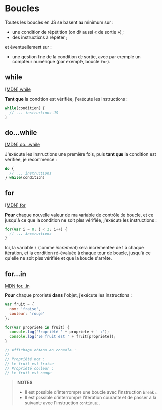 # Boucles

Toutes les boucles en JS se basent au minimum sur :

- une condition de répétition (on dit aussi « de sortie ») ;
- des instructions à répéter ;

et éventuellement sur :

- une gestion fine de la condition de sortie, avec par exemple un compteur numérique (par exemple, boucle `for`).

## while

[[MDN] while](https://developer.mozilla.org/fr/docs/Web/JavaScript/Reference/Instructions/while)

**Tant que** la condition est vérifiée, j'exécute les instructions :

```js
while(condition) {
  // ... instructions JS
}
```


## do...while

[[MDN] do...while](https://developer.mozilla.org/fr/docs/Web/JavaScript/Reference/Instructions/do...while)

J'exécute les instructions une première fois, puis **tant que** la condition est vérifiée, je recommence :

```js
do {
  // ... instructions
} while(condition)
```

## for

[[MDN] for](https://developer.mozilla.org/fr/docs/Web/JavaScript/Reference/Instructions/for)

**Pour** chaque nouvelle valeur de ma variable de contrôle de boucle, et ce jusqu'à ce que la condition ne soit plus vérifiée, j'exécute les instructions :

```js
for(var i = 0; i < 3; i++) {
  // ... instructions
}
```

Ici, la variable `i` (comme *increment*) sera incrémentée de 1 à chaque itération, et la condition ré-évaluée à chaque tour de boucle, jusqu'à ce qu'elle ne soit plus vérifiée et que la boucle s'arrête.

## for...in

[MDN for...in](https://developer.mozilla.org/fr/docs/Web/JavaScript/Reference/Instructions/for...in)

**Pour** chaque proprieté **dans** l'objet, j'exécute les instructions :

```js
var fruit = {
  nom: 'fraise',
  couleur: 'rouge'
};

for(var propriete in fruit) {
  console.log('Propriété ' + propriete + ' :');
  console.log('Le fruit est ' + fruit[propriete]);
}

// Affichage obtenu en console :
//
// Propriété nom :
// Le fruit est fraise
// Propriété couleur :
// Le fruit est rouge
```

> **NOTES**
> - Il est possible d'interrompre une boucle avec l'instruction `break;`.
> - Il est possible d'interrompre l'itération courante et de passer à la suivante avec l'instruction `continue;`.